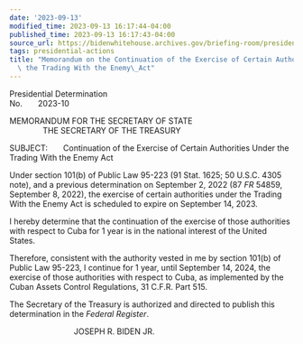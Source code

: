 ```yaml
---
date: '2023-09-13'
modified_time: 2023-09-13 16:17:44-04:00
published_time: 2023-09-13 16:17:43-04:00
source_url: https://bidenwhitehouse.archives.gov/briefing-room/presidential-actions/2023/09/13/memorandum-on-the-continuation-of-the-exercise-of-certain-authorities-under-the-trading-with-the-enemy-act-3/
tags: presidential-actions
title: "Memorandum on the Continuation of the Exercise of Certain Authorities Under\
  \ the Trading With the Enemy\_Act"
---
```

 
Presidential Determination  
No.       2023-10         

MEMORANDUM FOR THE SECRETARY OF STATE  
               THE SECRETARY OF THE TREASURY

SUBJECT:       Continuation of the Exercise of Certain Authorities Under
the Trading With the Enemy Act

Under section 101(b) of Public Law 95-223 (91 Stat. 1625; 50 U.S.C. 4305
note), and a previous determination on September 2, 2022 (87 *FR* 54859,
September 8, 2022), the exercise of certain authorities under the
Trading With the Enemy Act is scheduled to expire on September 14,
2023.  
  
I hereby determine that the continuation of the exercise of those
authorities with respect to Cuba for 1 year is in the national interest
of the United States.  
  
Therefore, consistent with the authority vested in me by section 101(b)
of Public Law 95-223, I continue for 1 year, until September 14, 2024,
the exercise of those authorities with respect to Cuba, as implemented
by the Cuban Assets Control Regulations, 31 C.F.R. Part 515.  
  
The Secretary of the Treasury is authorized and directed to publish this
determination in the *Federal Register*.

                             JOSEPH R. BIDEN JR.
